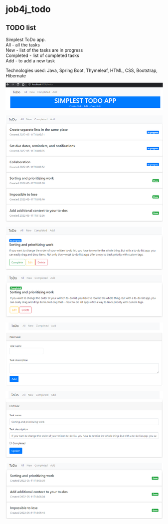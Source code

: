 # job4j_todo

## TODO list

Simplest ToDo app.<br>
All - all the tasks<br>
New - list of the tasks are in progress<br>
Completed - list of completed tasks<br>
Add - to add a new task<br>

Technologies used: Java, Spring Boot, Thymeleaf, HTML, CSS, Bootstrap, Hibernate<br>

![alt text](src/main/resources/static/screenshots/splashscreen.png "Main page")

![alt text](/src/main/resources/static/screenshots/alltasks.png "All tasks page")

![alt text](src/main/resources/static/screenshots/detailedtask.png "Details of task")

![alt text](src/main/resources/static/screenshots/completedtask.png "Details of task completed")

![alt text](src/main/resources/static/screenshots/addtask.png "Add new task")

![alt text](src/main/resources/static/screenshots/edittask.png "Edit task page")

![alt text](src/main/resources/static/screenshots/completedtasks.png "List of completed tasks")
